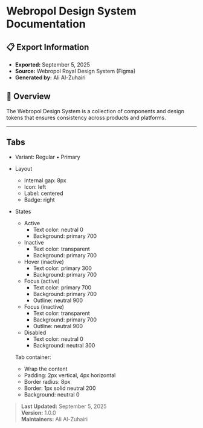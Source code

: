 ﻿# Webropol Design System Documentation

## 📋 Export Information
- **Exported:** September 5, 2025
- **Source:** Webropol Royal Design System (Figma)
- **Generated by:** Ali Al-Zuhairi

## 🎯 Overview

The Webropol Design System is a collection of components and design tokens that ensures consistency across products and platforms.

---

## Tabs

- Variant: Regular • Primary
- Layout
  - Internal gap: 8px
  - Icon: left
  - Label: centered
  - Badge: right
- States
  - Active
    - Text color: neutral 0
    - Background: primary 700
  - Inactive
    - Text color: transparent
    - Background: primary 700
  - Hover (inactive)
    - Text color: primary 300
    - Background: primary 700
  - Focus (active)
    - Text color: primary 700
    - Background: primary 700
    - Outline: neutral 900
  - Focus (inactive)
    - Text color: transparent
    - Background: primary 700
    - Outline: neutral 900
  - Disabled
    - Text color: neutral 0
    - Background: neutral 300

  Tab container:
    - Wrap the content
    - Padding: 2px vertical, 4px horizontal
    - Border radius: 8px
    - Border: 1px solid neutral 200
    - Background: neutral 0

> **Last Updated:** September 5, 2025  
> **Version:** 1.0.0  
> **Maintainers:** Ali Al-Zuhairi

